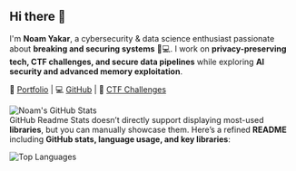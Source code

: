 
## Hi there 👋  

I'm **Noam Yakar**, a cybersecurity & data science enthusiast passionate about **breaking and securing systems** 🔐💻. I work on **privacy-preserving tech, CTF challenges, and secure data pipelines** while exploring **AI security and advanced memory exploitation**.  

📜 [Portfolio](https://noamadept.github.io/noamPortfolio.github.io/) | 💻 [GitHub](https://github.com/NoamAdept) | 🔐 [CTF Challenges](https://pwn.college/cse466-f2024/)  

![Noam's GitHub Stats](https://github-readme-stats.vercel.app/api?username=NoamAdept&show_icons=true&theme=radical)  
GitHub Readme Stats doesn’t directly support displaying most-used **libraries**, but you can manually showcase them. Here’s a refined **README** including **GitHub stats, language usage, and key libraries**:

![Top Languages](https://github-readme-stats.vercel.app/api/top-langs/?username=NoamAdept&layout=compact&theme=radical)  

